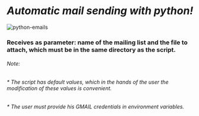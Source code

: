 # _Automatic mail sending with python!_

![python-emails](https://miro.medium.com/v2/resize:fit:720/format:webp/1*HG2fk3HxSXnLVfVXvouG7A.jpeg)

### Receives as parameter: name of the mailing list and the file to attach, which must be in the same directory as the script.

###### Note: 

###### * The script has default values, which in the hands of the user the modification of these values is convenient.

###### * The user must provide his GMAIL credentials in environment variables.
